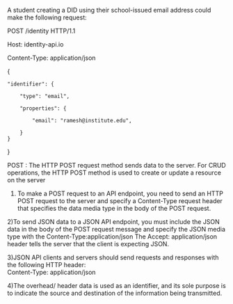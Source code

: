 A student creating a DID using their school-issued email address could make the following request:

POST /identity HTTP/1.1

Host: identity-api.io

Content-Type: application/json




{


	"identifier": {
 
		"type": "email",
    
		"properties": {
    
			"email": "ramesh@institute.edu",
      
		}
	}
}




POST   :  The HTTP POST request method sends data to the server. For CRUD operations, the HTTP POST method is used to create or update a resource on the server

1) To make a POST request to an API endpoint, you need to send an HTTP POST request to the server and specify a Content-Type request header that specifies the data media type in the body of the POST request.

2)To send JSON data to a JSON API endpoint, you must include the JSON data in the body of the POST request message and specify the JSON media type with the Content-Type:application/json
  The Accept: application/json header tells the server that the client is expecting JSON.

3)JSON API clients and servers should send requests and responses with the following HTTP header:  
  Content-Type: application/json
  
4)The overhead/ header data is used as an identifier, and its sole purpose is to indicate the source and destination of the information being transmitted.

